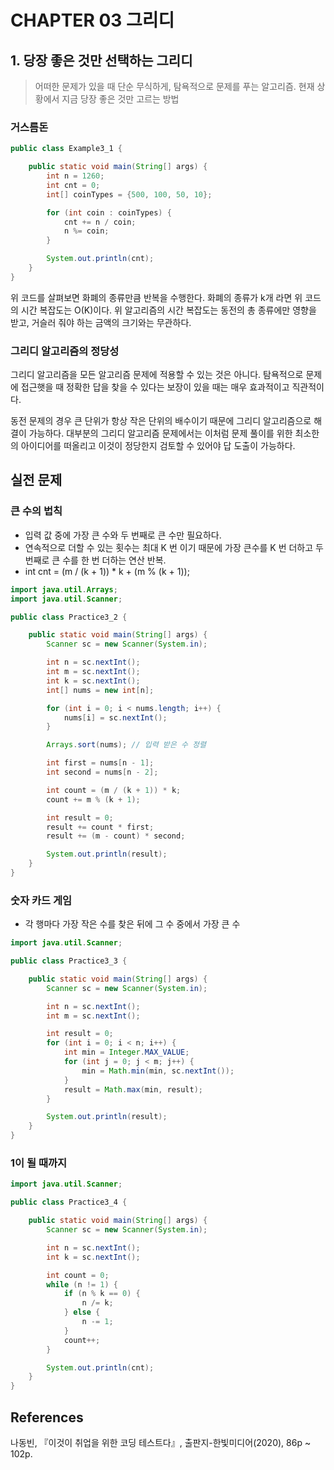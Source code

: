 # CHAPTER 03 그리디

## 1. 당장 좋은 것만 선택하는 그리디
> 어떠한 문제가 있을 때 단순 무식하게, 탐욕적으로 문제를 푸는 알고리즘. 현재 상황에서 지금 당장 좋은 것만 고르는 방법

### 거스름돈

```java
public class Example3_1 {

    public static void main(String[] args) {
        int n = 1260;
        int cnt = 0;
        int[] coinTypes = {500, 100, 50, 10};

        for (int coin : coinTypes) {
            cnt += n / coin;
            n %= coin;
        }

        System.out.println(cnt);
    }
}
```

위 코드를 살펴보면 화폐의 종류만큼 반복을 수행한다. 화폐의 종류가 k개 라면 위 코드의 시간 복잡도는 O(K)이다.
위 알고리즘의 시간 복잡도는 동전의 총 종류에만 영향을 받고, 거슬러 줘야 하는 금액의 크기와는 무관하다.

### 그리디 알고리즘의 정당성

그리디 알고리즘을 모든 알고리즘 문제에 적용할 수 있는 것은 아니다.
탐욕적으로 문제에 접근햇을 때 정확한 답을 찾을 수 있다는 보장이 있을 때는 매우 효과적이고 직관적이다.

동전 문제의 경우 큰 단위가 항상 작은 단위의 배수이기 때문에 그리디 알고리즘으로 해결이 가능하다.
대부분의 그리디 알고리즘 문제에서는 이처럼 문제 풀이를 위한 최소한의 아이디어를 떠올리고 이것이 정당한지 검토할 수 있어야 답 도출이 가능하다.

## 실전 문제

### 큰 수의 법칙

* 입력 값 중에 가장 큰 수와 두 번째로 큰 수만 필요하다.
* 연속적으로 더할 수 있는 횟수는 최대 K 번 이기 때문에 가장 큰수를 K 번 더하고 두 번째로 큰 수를 한 번 더하는 연산 반복.
* int cnt = (m / (k + 1)) * k + (m % (k + 1));

```java
import java.util.Arrays;
import java.util.Scanner;

public class Practice3_2 {

    public static void main(String[] args) {
        Scanner sc = new Scanner(System.in);

        int n = sc.nextInt();
        int m = sc.nextInt();
        int k = sc.nextInt();
        int[] nums = new int[n];

        for (int i = 0; i < nums.length; i++) {
            nums[i] = sc.nextInt();
        }

        Arrays.sort(nums); // 입력 받은 수 정렬

        int first = nums[n - 1];
        int second = nums[n - 2];

        int count = (m / (k + 1)) * k;
        count += m % (k + 1);

        int result = 0;
        result += count * first;
        result += (m - count) * second;

        System.out.println(result);
    }
}
```

### 숫자 카드 게임

* 각 행마다 가장 작은 수를 찾은 뒤에 그 수 중에서 가장 큰 수

```java
import java.util.Scanner;

public class Practice3_3 {

    public static void main(String[] args) {
        Scanner sc = new Scanner(System.in);

        int n = sc.nextInt();
        int m = sc.nextInt();

        int result = 0;
        for (int i = 0; i < n; i++) {
            int min = Integer.MAX_VALUE;
            for (int j = 0; j < m; j++) {
                min = Math.min(min, sc.nextInt());
            }
            result = Math.max(min, result);
        }

        System.out.println(result);
    }
}
```

### 1이 될 때까지

```java
import java.util.Scanner;

public class Practice3_4 {

    public static void main(String[] args) {
        Scanner sc = new Scanner(System.in);

        int n = sc.nextInt();
        int k = sc.nextInt();

        int count = 0;
        while (n != 1) {
            if (n % k == 0) {
                n /= k;
            } else {
                n -= 1;
            }
            count++;
        }

        System.out.println(cnt);
    }
}
```

## References

나동빈, 『이것이 취업을 위한 코딩 테스트다』, 출판지-한빛미디어(2020), 86p ~ 102p.